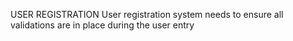 USER REGISTRATION
User registration system needs to ensure all validations are in place during the user entry
